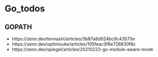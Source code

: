 # Go_todos

## GOPATH

<ul>
    <li>https://zenn.dev/tennashi/articles/3b87a8d924bc9c43573e</li>
    <li>https://zenn.dev/optimisuke/articles/105feac3f8e726830f8c</li>
    <li>https://zenn.dev/spiegel/articles/20210223-go-module-aware-mode</li>
</ul>